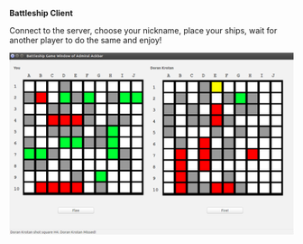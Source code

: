 **Battleship Client**

Connect to the server, choose your nickname, place your ships, wait for another player to do the same and enjoy!

![alt text](https://github.com/DoranMartell/KitchenSink/blob/master/BattleShip_Qt/Battleship_client/BattleShip_client.png)
